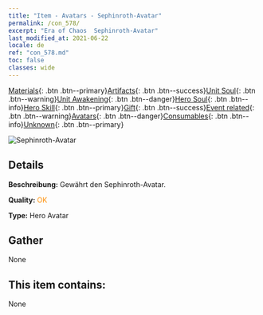 ```yaml
---
title: "Item - Avatars - Sephinroth-Avatar"
permalink: /con_578/
excerpt: "Era of Chaos  Sephinroth-Avatar"
last_modified_at: 2021-06-22
locale: de
ref: "con_578.md"
toc: false
classes: wide
---
```

 [Materials](/ItemsDE/){: .btn .btn--primary}[Artifacts](/ItemsDE/Artifacts/){: .btn .btn--success}[Unit Soul](/ItemsDE/UnitSoul/){: .btn .btn--warning}[Unit Awakening](/ItemsDE/UnitAwakening/){: .btn .btn--danger}[Hero Soul](/ItemsDE/HeroSoul/){: .btn .btn--info}[Hero Skill](/ItemsDE/HeroSkill/){: .btn .btn--primary}[Gift](/ItemsDE/Gift/){: .btn .btn--success}[Event related](/ItemsDE/Events/){: .btn .btn--warning}[Avatars](/ItemsDE/Avatars/){: .btn .btn--danger}[Consumables](/ItemsDE/Consumables/){: .btn .btn--info}[Unknown](/ItemsDE/Unknown/){: .btn .btn--primary}

 ![Sephinroth-Avatar](/images/h/h_Sephinroth1.jpg)

## Details
 **Beschreibung:** Gewährt den Sephinroth-Avatar.

 **Quality:** <span style="color: #FF8C00">OK</span>

 **Type:** Hero Avatar

## Gather

  None

## This item contains:

  None

